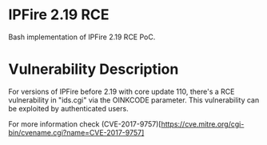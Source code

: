 # IPFire 2.19 RCE
Bash implementation of IPFire 2.19 RCE PoC.

# Vulnerability Description

For versions of IPFire before 2.19 with core update 110, there's a RCE vulnerability in "ids.cgi" via the OINKCODE parameter. This vulnerability can be exploited by authenticated users.

For more information check (CVE-2017-9757)[https://cve.mitre.org/cgi-bin/cvename.cgi?name=CVE-2017-9757]
 

